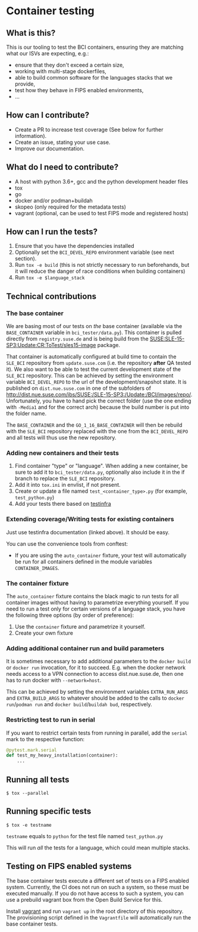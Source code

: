 # Container testing

## What is this?

This is our tooling to test the BCI containers, ensuring they are matching what our ISVs are expecting, e.g.:

* ensure that they don't exceed a certain size,
* working with multi-stage dockerfiles,
* able to build common software for the languages stacks that we provide,
* test how they behave in FIPS enabled environments,
* ...

## How can I contribute?

* Create a PR to increase test coverage (See below for further information).
* Create an issue, stating your use case.
* Improve our documentation.

## What do I need to contribute?

* A host with python 3.6+, gcc and the python development header files
* tox
* go
* docker and/or podman+buildah
* skopeo (only required for the metadata tests)
* vagrant (optional, can be used to test FIPS mode and registered hosts)

## How can I run the tests?

1. Ensure that you have the dependencies installed
2. Optionally set the `BCI_DEVEL_REPO` environment variable (see next section).
3. Run `tox -e build` (this is not strictly necessary to run beforehands, but it
   will reduce the danger of race conditions when building containers)
4. Run `tox -e $language_stack`

## Technical contributions

### The base container

We are basing most of our tests on _the_ base container (available via the
`BASE_CONTAINER` variable in `bci_tester/data.py`). This container is pulled
directly from `registry.suse.de` and is being build from the
[SUSE:SLE-15-SP3:Update:CR:ToTest/sles15-image](https://build.suse.de/package/show/SUSE:SLE-15-SP3:Update:CR:ToTest/sles15-image)
package.

That container is automatically configured at build time to contain the
`SLE_BCI` repository from `update.suse.com` (i.e. the repository **after** QA
tested it). We also want to be able to test the current development state of the
`SLE_BCI` repository. This can be achieved by setting the environment variable
`BCI_DEVEL_REPO` to the url of the development/snapshot state. It is published
on `dist.nue.suse.com` in one of the subfolders of
http://dist.nue.suse.com/ibs/SUSE:/SLE-15-SP3:/Update:/BCI/images/repo/. Unfortunately,
you have to hand pick the correct folder (use the one ending with `-Media1` and
for the correct arch) because the build number is put into the folder name.

The `BASE_CONTAINER` and the `GO_1_16_BASE_CONTAINER` will then be rebuild with
the `SLE_BCI` repository replaced with the one from the `BCI_DEVEL_REPO` and all
tests will thus use the new repository.

### Adding new containers and their tests

1. Find container "type" or "language". When adding a new container, be sure to
   add it to `bci_tester/data.py`, optionally also include it in the if branch
   to replace the `SLE_BCI` repository.
2. Add it into `tox.ini` in envlist, if not present.
3. Create or update a file named `test_<container_type>.py` (for example, `test_python.py`)
4. Add your tests there based on [testinfra](https://testinfra.readthedocs.io/en/latest/modules.html)

### Extending coverage/Writing tests for existing containers

Just use testinfra documentation (linked above). It should be
easy.

You can use the convenience tools from conftest:

* If you are using the `auto_container` fixture, your test will automatically be run for all containers defined in the module variables  `CONTAINER_IMAGES`.

### The container fixture

The `auto_container` fixture contains the black magic to run tests for all container images without having to parametrize everything yourself.
If you need to run a test only for certain versions of a language stack, you have the following three options (by order of preference):

1. Use the `container` fixture and parametrize it yourself.
2. Create your own fixture


### Adding additional container run and build parameters

It is sometimes necessary to add additional parameters to the `docker build` or
`docker run` invocation, for it to succeed. E.g. when the docker network needs
access to a VPN connection to access dist.nue.suse.de, then one has to run
docker with `--network=host`.

This can be achieved by setting the environment variables `EXTRA_RUN_ARGS` and
`EXTRA_BUILD_ARGS` to whatever should be added to the calls to `docker
run`/`podman run` and `docker build`/`buildah bud`, respectively.

### Restricting test to run in serial

If you want to restrict certain tests from running in parallel, add the
`serial` mark to the respective function:
```python
@pytest.mark.serial
def test_my_heavy_installation(container):
    ...
```

## Running all tests

```ShellSession
$ tox --parallel
```

## Running specific tests

```ShellSession
$ tox -e testname
```

`testname` equals to `python` for the test file named `test_python.py`

This will run _all_ the tests for a language, which could mean multiple stacks.


## Testing on FIPS enabled systems

The base container tests execute a different set of tests on a FIPS enabled
system. Currently, the CI does not run on such a system, so these must be
executed manually. If you do not have access to such a system, you can use a
prebuild vagrant box from the Open Build Service for this.

Install [vagrant](https://www.vagrantup.com/downloads) and run `vagrant up` in
the root directory of this repository. The provisioning script defined in the
`Vagrantfile` will automatically run the base container tests.
